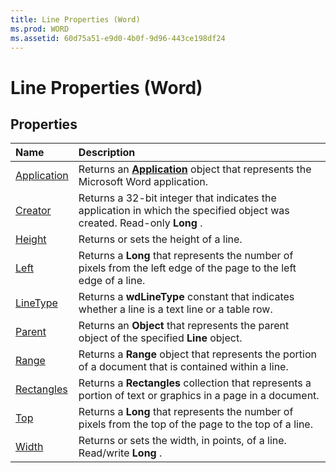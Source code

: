 ```yaml
---
title: Line Properties (Word)
ms.prod: WORD
ms.assetid: 60d75a51-e9d0-4b0f-9d96-443ce198df24
---
```



# Line Properties (Word)

## Properties



|**Name**|**Description**|
|:-----|:-----|
|[Application](line-application-property-word.md)|Returns an  **[Application](application-object-word.md)** object that represents the Microsoft Word application.|
|[Creator](line-creator-property-word.md)|Returns a 32-bit integer that indicates the application in which the specified object was created. Read-only  **Long** .|
|[Height](line-height-property-word.md)|Returns or sets the height of a line.|
|[Left](line-left-property-word.md)|Returns a  **Long** that represents the number of pixels from the left edge of the page to the left edge of a line.|
|[LineType](line-linetype-property-word.md)|Returns a  **wdLineType** constant that indicates whether a line is a text line or a table row.|
|[Parent](line-parent-property-word.md)|Returns an  **Object** that represents the parent object of the specified **Line** object.|
|[Range](line-range-property-word.md)|Returns a  **Range** object that represents the portion of a document that is contained within a line.|
|[Rectangles](line-rectangles-property-word.md)|Returns a  **Rectangles** collection that represents a portion of text or graphics in a page in a document.|
|[Top](line-top-property-word.md)|Returns a  **Long** that represents the number of pixels from the top of the page to the top of a line.|
|[Width](line-width-property-word.md)|Returns or sets the width, in points, of a line. Read/write  **Long** .|

